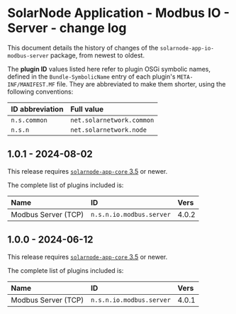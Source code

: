 # SolarNode Application - Modbus IO - Server - change log

This document details the history of changes of the `solarnode-app-io-modbus-server` package, from
newest to oldest.

The **plugin ID** values listed here refer to plugin OSGi symbolic names, defined in the
`Bundle-SymbolicName` entry of each plugin's `META-INF/MANIFEST.MF` file. They are abbreviated to
make them shorter, using the following conventions:

| ID abbreviation | Full value                |
|:----------------|:--------------------------|
| `n.s.common`    | `net.solarnetwork.common` |
| `n.s.n`         | `net.solarnetwork.node`   |

## 1.0.1 - 2024-08-02

This release requires [`solarnode-app-core` 3.5][app-core-log] or newer.

The complete list of plugins included is:

| Name                | ID                       | Vers  |
|:--------------------|:-------------------------|:------|
| Modbus Server (TCP) | `n.s.n.io.modbus.server` | 4.0.2 |


## 1.0.0 - 2024-06-12

This release requires [`solarnode-app-core` 3.5][app-core-log] or newer.

The complete list of plugins included is:

| Name                | ID                       | Vers  |
|:--------------------|:-------------------------|:------|
| Modbus Server (TCP) | `n.s.n.io.modbus.server` | 4.0.1 |


[app-core-log]: ../../solarnode-app-core/debian/CHANGELOG.md

